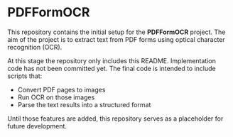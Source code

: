 # PDFFormOCR

This repository contains the initial setup for the **PDFFormOCR** project. The
aim of the project is to extract text from PDF forms using optical character
recognition (OCR).

At this stage the repository only includes this README. Implementation code has
not been committed yet. The final code is intended to include scripts that:

- Convert PDF pages to images
- Run OCR on those images
- Parse the text results into a structured format

Until those features are added, this repository serves as a placeholder for
future development.

